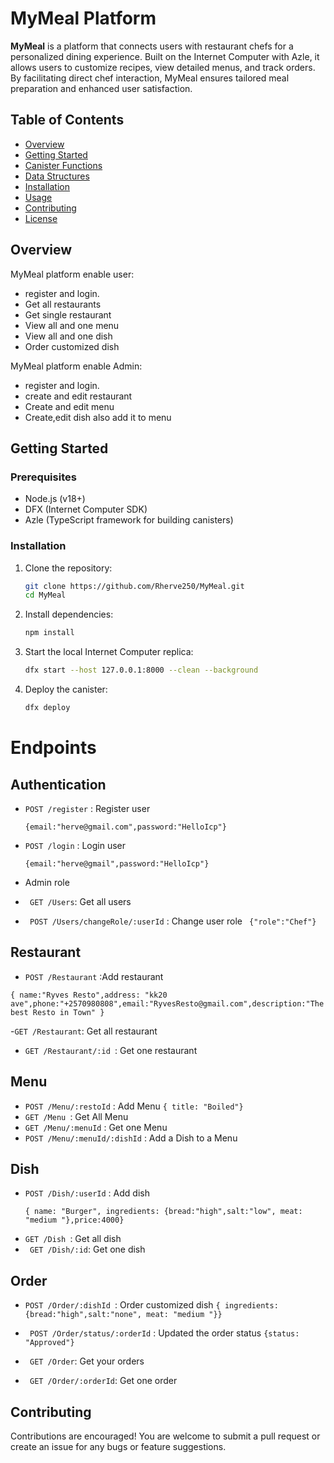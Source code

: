 # MyMeal Platform

**MyMeal** is a platform that connects users with restaurant chefs for a personalized dining experience. Built on the Internet Computer with Azle, it allows users to customize recipes, view detailed menus, and track orders. By facilitating direct chef interaction, MyMeal ensures tailored meal preparation and enhanced user satisfaction.


## Table of Contents

- [Overview](#overview)
- [Getting Started](#getting-started)
- [Canister Functions](#canister-functions)
- [Data Structures](#data-structures)
- [Installation](#installation)
- [Usage](#usage)
- [Contributing](#contributing)
- [License](#license)

## Overview

MyMeal platform enable user:

- register and login.
- Get all restaurants
- Get single restaurant
- View all and one menu
- View all and one dish
- Order customized dish

MyMeal platform enable Admin:

- register and login.
- create and edit restaurant
- Create and edit menu
- Create,edit dish also add it to menu

## Getting Started

### Prerequisites

- Node.js (v18+)
- DFX (Internet Computer SDK)
- Azle (TypeScript framework for building canisters)

### Installation

1. Clone the repository:

   ```bash
   git clone https://github.com/Rherve250/MyMeal.git
   cd MyMeal
   ```

2. Install dependencies:

   ```bash
   npm install
   ```

3. Start the local Internet Computer replica:

   ```bash
   dfx start --host 127.0.0.1:8000 --clean --background
   ```

4. Deploy the canister:

   ```bash
   dfx deploy
   ```


# Endpoints

 ## Authentication

- `POST /register` : Register user
  
  ` {email:"herve@gmail.com",password:"HelloIcp"} `

- `POST /login` : Login user
  
  ` {email:"herve@gmail",password:"HelloIcp"} `
- Admin role 
- ` GET /Users`: Get all users
- ` POST /Users/changeRole/:userId` : Change user role
    ` {"role":"Chef"}`

  
 ## Restaurant
  
- `POST /Restaurant` :Add restaurant
  
 ` { name:"Ryves Resto",address: "kk20 ave",phone:"+2570980808",email:"RyvesResto@gmail.com",description:"The best Resto in Town" } `
  
-`GET /Restaurant`: Get all restaurant
- `GET /Restaurant/:id `: Get one restaurant

## Menu

- `POST /Menu/:restoId` :  Add Menu
   ` { title: "Boiled"} `
- `GET /Menu `: Get All Menu
- `GET /Menu/:menuId` : Get one Menu
- `POST /Menu/:menuId/:dishId` : Add a Dish to a Menu
## Dish

- `POST /Dish/:userId` : Add dish
  ````
  { name: "Burger", ingredients: {bread:"high",salt:"low", meat: "medium "},price:4000}
  
  ````
- `GET /Dish `: Get all dish
- ` GET /Dish/:id`: Get one dish

## Order

- `POST /Order/:dishId `: Order customized dish
` { ingredients: {bread:"high",salt:"none", meat: "medium "}} `
- ` POST /Order/status/:orderId` : Updated the order status
`{status: "Approved"} `

- ` GET /Order`: Get your orders
- ` GET /Order/:orderId`: Get one order


## Contributing

Contributions are encouraged! You are welcome to submit a pull request or create an issue for any bugs or feature suggestions.



